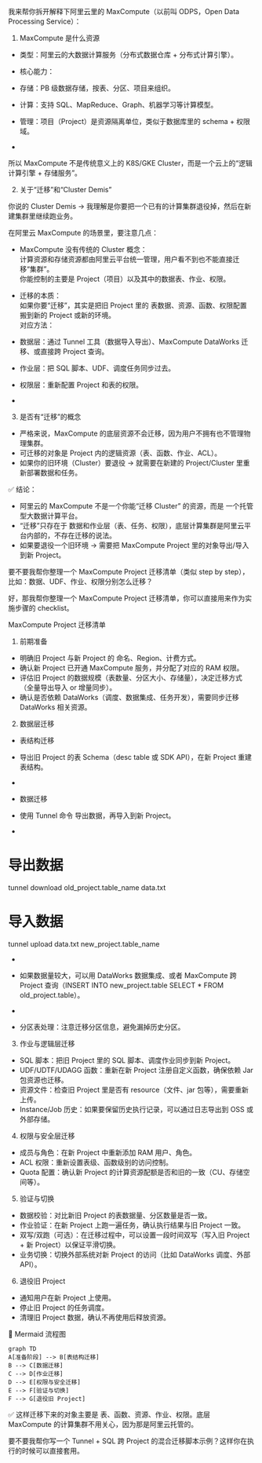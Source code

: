 我来帮你拆开解释下阿里云里的 MaxCompute（以前叫 ODPS，Open Data Processing Service）：

1. MaxCompute 是什么资源

- 类型：阿里云的大数据计算服务（分布式数据仓库 + 分布式计算引擎）。
- 核心能力：

- 存储：PB 级数据存储，按表、分区、项目来组织。
- 计算：支持 SQL、MapReduce、Graph、机器学习等计算模型。
- 管理：项目（Project）是资源隔离单位，类似于数据库里的 schema + 权限域。

-

所以 MaxCompute 不是传统意义上的 K8S/GKE Cluster，而是一个云上的“逻辑计算引擎 + 存储服务”。

2. 关于“迁移”和“Cluster Demis”

你说的 Cluster Demis → 我理解是你要把一个已有的计算集群退役掉，然后在新建集群里继续跑业务。

在阿里云 MaxCompute 的场景里，要注意几点：

- MaxCompute 没有传统的 Cluster 概念：  
     计算资源和存储资源都由阿里云平台统一管理，用户看不到也不能直接迁移“集群”。  
     你能控制的主要是 Project（项目）以及其中的数据表、作业、权限。
- 迁移的本质：  
     如果你要“迁移”，其实是把旧 Project 里的 表数据、资源、函数、权限配置 搬到新的 Project 或新的环境。  
     对应方法：

- 数据层：通过 Tunnel 工具（数据导入导出）、MaxCompute DataWorks 迁移、或直接跨 Project 查询。
- 作业层：把 SQL 脚本、UDF、调度任务同步过去。
- 权限层：重新配置 Project 和表的权限。

-

3. 是否有“迁移”的概念

- 严格来说，MaxCompute 的底层资源不会迁移，因为用户不拥有也不管理物理集群。
- 可迁移的对象是 Project 内的逻辑资源（表、函数、作业、ACL）。
- 如果你的旧环境（Cluster）要退役 → 就需要在新建的 Project/Cluster 里重新部署数据和任务。

✅ 结论：

- 阿里云的 MaxCompute 不是一个你能“迁移 Cluster” 的资源，而是 一个托管型大数据计算平台。
- “迁移”只存在于 数据和作业层（表、任务、权限），底层计算集群是阿里云平台内部的，不存在迁移的说法。
- 如果要退役一个旧环境 → 需要把 MaxCompute Project 里的对象导出/导入到新 Project。

要不要我帮你整理一个 MaxCompute Project 迁移清单（类似 step by step），比如：数据、UDF、作业、权限分别怎么迁移？

好，那我帮你整理一个 MaxCompute Project 迁移清单，你可以直接用来作为实施步骤的 checklist。

MaxCompute Project 迁移清单

1. 前期准备

- 明确旧 Project 与新 Project 的 命名、Region、计费方式。
- 确认新 Project 已开通 MaxCompute 服务，并分配了对应的 RAM 权限。
- 评估旧 Project 的数据规模（表数量、分区大小、存储量），决定迁移方式（全量导出导入 or 增量同步）。
- 确认是否依赖 DataWorks（调度、数据集成、任务开发），需要同步迁移 DataWorks 相关资源。

2. 数据层迁移

- 表结构迁移

- 导出旧 Project 的表 Schema（desc table 或 SDK API），在新 Project 重建表结构。

-
- 数据迁移

- 使用 Tunnel 命令 导出数据，再导入到新 Project。

-

# 导出数据

tunnel download old_project.table_name data.txt

# 导入数据

tunnel upload data.txt new_project.table_name

-

- 如果数据量较大，可以用 DataWorks 数据集成、或者 MaxCompute 跨 Project 查询（INSERT INTO new_project.table SELECT \* FROM old_project.table）。
-

- 分区表处理：注意迁移分区信息，避免漏掉历史分区。

3. 作业与逻辑层迁移

- SQL 脚本：把旧 Project 里的 SQL 脚本、调度作业同步到新 Project。
- UDF/UDTF/UDAGG 函数：重新在新 Project 注册自定义函数，确保依赖 Jar 包资源也迁移。
- 资源文件：检查旧 Project 里是否有 resource（文件、jar 包等），需要重新上传。
- Instance/Job 历史：如果要保留历史执行记录，可以通过日志导出到 OSS 或外部存储。

4. 权限与安全层迁移

- 成员与角色：在新 Project 中重新添加 RAM 用户、角色。
- ACL 权限：重新设置表级、函数级别的访问控制。
- Quota 配置：确认新 Project 的计算资源配额是否和旧的一致（CU、存储空间等）。

5. 验证与切换

- 数据校验：对比新旧 Project 的表数据量、分区数量是否一致。
- 作业验证：在新 Project 上跑一遍任务，确认执行结果与旧 Project 一致。
- 双写/双跑（可选）：在迁移过程中，可以设置一段时间双写（写入旧 Project + 新 Project）以保证平滑切换。
- 业务切换：切换外部系统对新 Project 的访问（比如 DataWorks 调度、外部 API）。

6. 退役旧 Project

- 通知用户在新 Project 上使用。
- 停止旧 Project 的任务调度。
- 清理旧 Project 数据，确认不再使用后释放资源。

📝 Mermaid 流程图
```mermaid
graph TD
A[准备阶段] --> B[表结构迁移]
B --> C[数据迁移]
C --> D[作业迁移]
D --> E[权限与安全迁移]
E --> F[验证与切换]
F --> G[退役旧 Project]
```
✅ 这样迁移下来的对象主要是 表、函数、资源、作业、权限。底层 MaxCompute 的计算集群不用关心，因为那是阿里云托管的。

要不要我帮你写一个 Tunnel + SQL 跨 Project 的混合迁移脚本示例？这样你在执行的时候可以直接套用。
